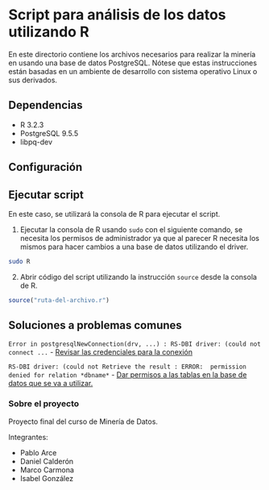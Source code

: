 # Script para análisis de los datos utilizando R

En este directorio contiene los archivos necesarios para realizar la minería en usando una base de datos PostgreSQL. Nótese que estas instrucciones están basadas en un ambiente de desarrollo con sistema operativo Linux o sus derivados.

## Dependencias

* R 3.2.3
* PostgreSQL 9.5.5
* libpq-dev

## Configuración


## Ejecutar script

En este caso, se utilizará la consola de R para ejecutar el script.	

1. Ejecutar la consola de R usando `sudo` con el siguiente comando, se necesita los permisos de administrador ya que al parecer R necesita los mismos para hacer cambios a una base de datos utilizando el driver.
```bash
sudo R
```
2. Abrir código del script utilizando la instrucción `source` desde la consola de R.
```r
source("ruta-del-archivo.r")
```

## Soluciones a problemas comunes

`Error in postgresqlNewConnection(drv, ...) : RS-DBI driver: (could not connect ...` - [Revisar las credenciales para la conexión](https://discuss.analyticsvidhya.com/t/error-while-creating-a-connection-in-rpostgresql-package/8915)

`RS-DBI driver: (could not Retrieve the result : ERROR:  permission denied for relation *dbname*` - [Dar permisos a las tablas en la base de datos que se va a utilizar.](http://stackoverflow.com/questions/15520361/permission-denied-for-relation)

### Sobre el proyecto

Proyecto final del curso de Minería de Datos.


Integrantes:

* Pablo Arce
* Daniel Calderón
* Marco Carmona
* Isabel González
